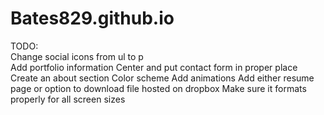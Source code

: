 # Bates829.github.io
TODO: <br />
Change social icons from ul to p <br />
Add portfolio information
Center and put contact form in proper place
Create an about section
Color scheme
Add animations
Add either resume page or option to download file hosted on dropbox
Make sure it formats properly for all screen sizes
